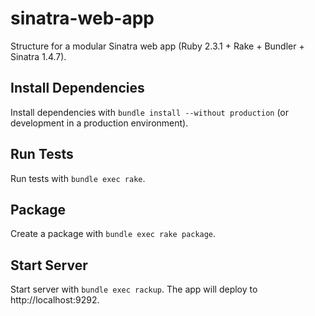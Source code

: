 sinatra-web-app
===============

Structure for a modular Sinatra web app (Ruby 2.3.1 + Rake + Bundler + Sinatra 1.4.7).

## Install Dependencies

Install dependencies with `bundle install --without production` (or development in a production environment).

## Run Tests

Run tests with `bundle exec rake`.

## Package

Create a package with `bundle exec rake package`.

## Start Server

Start server with `bundle exec rackup`. The app will deploy to http://localhost:9292.
